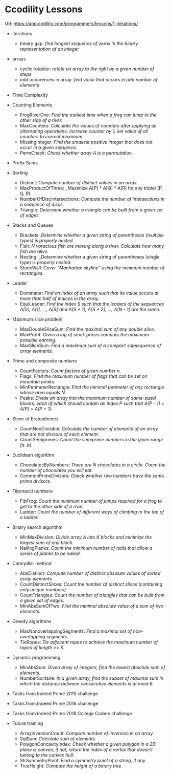 # Ccodility Lessons

Url: https://app.codility.com/programmers/lessons/1-iterations/

- iterations
    - binary gap:
        _find longest sequence of zeros in the binary representation of an integer_
- arrays
    - cyclic rotation:
        _rotate an array to the right by a given number of steps_
    - odd occurences in array:
        _find value that occurs in odd number of elements_
- Time Complexity
- Counting Elements
    - FrogRiverOne:
        _Find the earliest time when a frog can jump to the other side of a river._
    - MaxCounters:
        _Calculate the values of counters after applying all alternating operations: increase counter by 1; set value of all counters to current maximum._
    - MissingInteger:
        _Find the smallest positive integer that does not occur in a given sequence._
    - PermCheck:
        _Check whether array A is a permutation._

- Prefix Sums
- Sorting
    - Distinct:
        _Compute number of distinct values in an array._
    - MaxProductOfThree:
        _Maximize A[P] * A[Q] * A[R] for any triplet (P, Q, R).
    - NumberOfDiscIntersections:
        _Compute the number of intersections in a sequence of discs._
    - Triangle:
        _Determine whether a triangle can be built from a given set of edges._

- Stacks and Queues
    - Brackets:
        _Determine whether a given string of parentheses (multiple types) is properly nested._
    - Fish:
        _N voracious fish are moving along a river. Calculate how many fish are alive._
    - Nesting:
        _Determine whether a given string of parentheses (single type) is _properly nested._
    - StoneWall:
        _Cover "Manhattan skyline" using the minimum number of rectangles._

- Leader
    - Dominator:
        _Find an index of an array such that its value occurs at more than half of indices in the array._
    - EquiLeader:
        _Find the index S such that the leaders of the sequences A[0], A[1], ..., A[S] and A[S + 1], A[S + 2], ..., A[N - 1] are the same._

- Maximum slice problem
    - MaxDoubleSliceSum:
        _Find the maximal sum of any double slice._
    - MaxProfit:
        _Given a log of stock prices compute the maximum possible earning._
    - MaxSliceSum:
        _Find a maximum sum of a compact subsequence of array elements._

- Prime and composite numbers
    - CountFactors:
        _Count factors of given number n._
    - Flags:
        _Find the maximum number of flags that can be set on mountain peaks._
    - MinPerimeterRectangle:
        _Find the minimal perimeter of any rectangle whose area equals N._
    - Peaks:
        _Divide an array into the maximum number of same-sized blocks, each of which should contain an index P such that A[P - 1] < A[P] > A[P + 1]._

- Sieve of Eratosthenes
    - CountNonDivisible:
        _Calculate the number of elements of an array that are not divisors of each element._
    - CountSemiprimes:
        _Count the semiprime numbers in the given range [a..b]_

- Euclidean algorithm
    - ChocolatesByNumbers:
        _There are N chocolates in a circle. Count the number of chocolates you will eat._
    - CommonPrimeDivisors:
        _Check whether two numbers have the same prime divisors._

- Fibonacci numbers
    - FibFrog:
        _Count the minimum number of jumps required for a frog to get to the other side of a river._
    - Ladder:
        _Count the number of different ways of climbing to the top of a ladder._

- Binary search algorithm
    - MinMaxDivision:
        _Divide array A into K blocks and minimize the largest sum of any block._
    - NailingPlanks:
        _Count the minimum number of nails that allow a series of planks to be nailed._

- Caterpillar method
    - AbsDistinct:
        _Compute number of distinct absolute values of sorted array elements._
    - CountDistinctSlices:
        _Count the number of distinct slices (containing only unique numbers)._
    - CountTriangles:
        _Count the number of triangles that can be built from a given set of edges._
    - MinAbsSumOfTwo:
        _Find the minimal absolute value of a sum of two elements._

- Greedy algorithms
    - MaxNonoverlappingSegments:
        _Find a maximal set of non-overlapping segments._
    - TieRopes:
        _Tie adjacent ropes to achieve the maximum number of ropes of length >= K._

- Dynamic programming
    - MinAbsSum:
        _Given array of integers, find the lowest absolute sum of elements._
    - NumberSolitaire:
        _In a given array, find the subset of maximal sum in which the distance between consecutive elements is at most 6._

- Tasks from Indeed Prime 2015 challenge

- Tasks from Indeed Prime 2016 challenge

- Tasks from Indeed Prime 2016 College Coders challenge

- Future training
    - ArrayInversionCount:
        _Compute number of inversion in an array._
    - SqlSum:
        _Calculate sum of elements._
    - PolygonConcavityIndex:
        _Check whether a given polygon in a 2D plane is convex; if not, return the index of a vertex that doesn't belong to the convex hull._
    - StrSymmetryPoint:
        _Find a symmetry point of a string, if any._
    - TreeHeight:
        _Compute the height of a binary tree._
